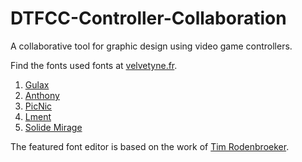 # DTFCC-Controller-Collaboration

A collaborative tool for graphic design using video game controllers.

Find the fonts used fonts at [velvetyne.fr](https://www.velvetyne.fr/).
1. [Gulax](https://velvetyne.fr/fonts/gulax/)
1. [Anthony](https://www.velvetyne.fr/fonts/anthony/)
1. [PicNic](https://velvetyne.fr/fonts/picnic/)
1. [Lment](https://velvetyne.fr/fonts/lment/)
1. [Solide Mirage](https://velvetyne.fr/fonts/solide-mirage/)

The featured font editor is based on the work of [Tim Rodenbroeker](https://timrodenbroeker.de/processing-tutorial-kinetic-typography-1/).
